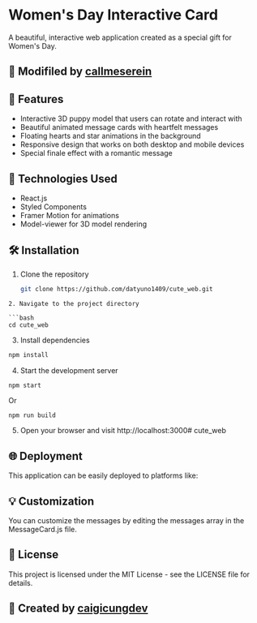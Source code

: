 # Women's Day Interactive Card

A beautiful, interactive web application created as a special gift for Women's Day.

## 💖 Modifiled by [callmeserein](https://github.com/datyuno1409)

## 🌟 Features

- Interactive 3D puppy model that users can rotate and interact with
- Beautiful animated message cards with heartfelt messages
- Floating hearts and star animations in the background
- Responsive design that works on both desktop and mobile devices
- Special finale effect with a romantic message

## 🚀 Technologies Used

- React.js
- Styled Components
- Framer Motion for animations
- Model-viewer for 3D model rendering


## 🛠️ Installation

1. Clone the repository
   ```bash
   git clone https://github.com/datyuno1409/cute_web.git
```
2. Navigate to the project directory

```bash
cd cute_web
 ```
3. Install dependencies

```bash
npm install
 ```
4. Start the development server

```bash
npm start
```
Or
```
npm run build
 ```
5. Open your browser and visit http://localhost:3000# cute_web

## 🌐 Deployment
This application can be easily deployed to platforms like:

## 💡 Customization
You can customize the messages by editing the messages array in the MessageCard.js file.

## 📄 License
This project is licensed under the MIT License - see the LICENSE file for details.

## 💖 Created by [caigicungdev](https://github.com/caigicungdev)
